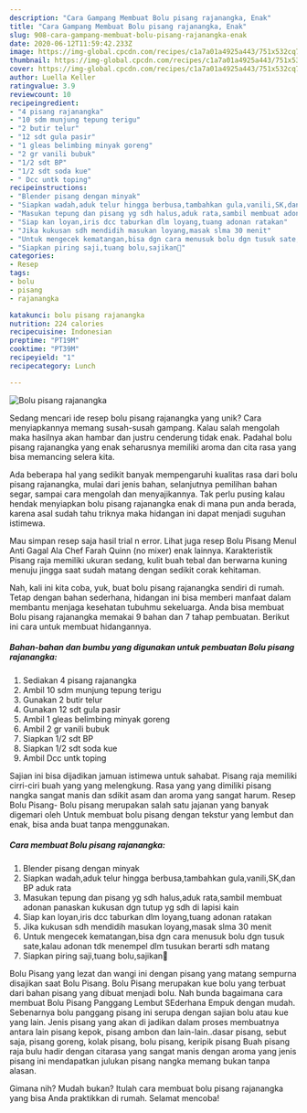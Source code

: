 ```yaml
---
description: "Cara Gampang Membuat Bolu pisang rajanangka, Enak"
title: "Cara Gampang Membuat Bolu pisang rajanangka, Enak"
slug: 908-cara-gampang-membuat-bolu-pisang-rajanangka-enak
date: 2020-06-12T11:59:42.233Z
image: https://img-global.cpcdn.com/recipes/c1a7a01a4925a443/751x532cq70/bolu-pisang-rajanangka-foto-resep-utama.jpg
thumbnail: https://img-global.cpcdn.com/recipes/c1a7a01a4925a443/751x532cq70/bolu-pisang-rajanangka-foto-resep-utama.jpg
cover: https://img-global.cpcdn.com/recipes/c1a7a01a4925a443/751x532cq70/bolu-pisang-rajanangka-foto-resep-utama.jpg
author: Luella Keller
ratingvalue: 3.9
reviewcount: 10
recipeingredient:
- "4 pisang rajanangka"
- "10 sdm munjung tepung terigu"
- "2 butir telur"
- "12 sdt gula pasir"
- "1 gleas belimbing minyak goreng"
- "2 gr vanili bubuk"
- "1/2 sdt BP"
- "1/2 sdt soda kue"
- " Dcc untk toping"
recipeinstructions:
- "Blender pisang dengan minyak"
- "Siapkan wadah,aduk telur hingga berbusa,tambahkan gula,vanili,SK,dan BP aduk rata"
- "Masukan tepung dan pisang yg sdh halus,aduk rata,sambil membuat adonan panaskan kukusan dgn tutup yg sdh di lapisi kain"
- "Siap kan loyan,iris dcc taburkan dlm loyang,tuang adonan ratakan"
- "Jika kukusan sdh mendidih masukan loyang,masak slma 30 menit"
- "Untuk mengecek kematangan,bisa dgn cara menusuk bolu dgn tusuk sate,kalau adonan tdk menempel dlm tusukan berarti sdh matang"
- "Siapkan piring saji,tuang bolu,sajikan💖"
categories:
- Resep
tags:
- bolu
- pisang
- rajanangka

katakunci: bolu pisang rajanangka 
nutrition: 224 calories
recipecuisine: Indonesian
preptime: "PT19M"
cooktime: "PT39M"
recipeyield: "1"
recipecategory: Lunch

---
```



![Bolu pisang rajanangka](https://img-global.cpcdn.com/recipes/c1a7a01a4925a443/751x532cq70/bolu-pisang-rajanangka-foto-resep-utama.jpg)

Sedang mencari ide resep bolu pisang rajanangka yang unik? Cara menyiapkannya memang susah-susah gampang. Kalau salah mengolah maka hasilnya akan hambar dan justru cenderung tidak enak. Padahal bolu pisang rajanangka yang enak seharusnya memiliki aroma dan cita rasa yang bisa memancing selera kita.

Ada beberapa hal yang sedikit banyak mempengaruhi kualitas rasa dari bolu pisang rajanangka, mulai dari jenis bahan, selanjutnya pemilihan bahan segar, sampai cara mengolah dan menyajikannya. Tak perlu pusing kalau hendak menyiapkan bolu pisang rajanangka enak di mana pun anda berada, karena asal sudah tahu triknya maka hidangan ini dapat menjadi suguhan istimewa.

Mau simpan resep saja hasil trial n error. Lihat juga resep Bolu Pisang Menul Anti Gagal Ala Chef Farah Quinn (no mixer) enak lainnya. Karakteristik Pisang raja memiliki ukuran sedang, kulit buah tebal dan berwarna kuning menuju jingga saat sudah matang dengan sedikit corak kehitaman.


Nah, kali ini kita coba, yuk, buat bolu pisang rajanangka sendiri di rumah. Tetap dengan bahan sederhana, hidangan ini bisa memberi manfaat dalam membantu menjaga kesehatan tubuhmu sekeluarga. Anda bisa membuat Bolu pisang rajanangka memakai 9 bahan dan 7 tahap pembuatan. Berikut ini cara untuk membuat hidangannya.

<!--inarticleads1-->

##### Bahan-bahan dan bumbu yang digunakan untuk pembuatan Bolu pisang rajanangka:

1. Sediakan 4 pisang rajanangka
1. Ambil 10 sdm munjung tepung terigu
1. Gunakan 2 butir telur
1. Gunakan 12 sdt gula pasir
1. Ambil 1 gleas belimbing minyak goreng
1. Ambil 2 gr vanili bubuk
1. Siapkan 1/2 sdt BP
1. Siapkan 1/2 sdt soda kue
1. Ambil  Dcc untk toping


Sajian ini bisa dijadikan jamuan istimewa untuk sahabat. Pisang raja memiliki cirri-ciri buah yang yang melengkung. Rasa yang yang dimiliki pisang nangka sangat manis dan sdikit asam dan aroma yang sangat harum. Resep Bolu Pisang- Bolu pisang merupakan salah satu jajanan yang banyak digemari oleh Untuk membuat bolu pisang dengan tekstur yang lembut dan enak, bisa anda buat tanpa menggunakan. 

<!--inarticleads2-->

##### Cara membuat Bolu pisang rajanangka:

1. Blender pisang dengan minyak
1. Siapkan wadah,aduk telur hingga berbusa,tambahkan gula,vanili,SK,dan BP aduk rata
1. Masukan tepung dan pisang yg sdh halus,aduk rata,sambil membuat adonan panaskan kukusan dgn tutup yg sdh di lapisi kain
1. Siap kan loyan,iris dcc taburkan dlm loyang,tuang adonan ratakan
1. Jika kukusan sdh mendidih masukan loyang,masak slma 30 menit
1. Untuk mengecek kematangan,bisa dgn cara menusuk bolu dgn tusuk sate,kalau adonan tdk menempel dlm tusukan berarti sdh matang
1. Siapkan piring saji,tuang bolu,sajikan💖


Bolu Pisang yang lezat dan wangi ini dengan pisang yang matang sempurna disajikan saat Bolu Pisang. Bolu Pisang merupakan kue bolu yang terbuat dari bahan pisang yang dibuat menjadi bolu. Nah bunda bagaimana cara membuat Bolu Pisang Panggang Lembut SEderhana Empuk dengan mudah. Sebenarnya bolu panggang pisang ini serupa dengan sajian bolu atau kue yang lain. Jenis pisang yang akan di jadikan dalam proses membuatnya antara lain pisang kepok, pisang ambon dan lain-lain..dasar pisang, sebut saja, pisang goreng, kolak pisang, bolu pisang, keripik pisang Buah pisang raja bulu hadir dengan citarasa yang sangat manis dengan aroma yang jenis pisang ini mendapatkan julukan pisang nangka memang bukan tanpa alasan. 

Gimana nih? Mudah bukan? Itulah cara membuat bolu pisang rajanangka yang bisa Anda praktikkan di rumah. Selamat mencoba!
